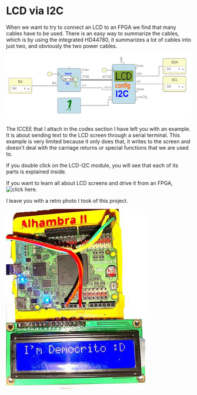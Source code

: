 # LCD via I2C

When we want to try to connect an LCD to an FPGA we find that many cables have to be used. There is an easy way to summarize the cables, which is by using the integrated HD44780, it summarizes a lot of cables into just two, and obviously the two power cables.

![](https://github.com/Democrito/repositorios/blob/master/Sensors/I2C/LCD/img/ex-ldc-serial.PNG)

The ICCEE that I attach in the codes section I have left you with an example. It is about sending text to the LCD screen through a serial terminal. This example is very limited because it only does that, it writes to the screen and doesn't deal with the carriage returns or special functions that we are used to.

If you double click on the LCD-I2C module, you will see that each of its parts is explained inside.

If you want to learn all about LCD screens and drive it from an FPGA, ![click here](https://github.com/Obijuan/Cuadernos-tecnicos-FPGAs-libres/wiki/Controlador-LCD-16x2).

I leave you with a retro photo I took of this project.

![](https://github.com/Democrito/repositorios/blob/master/Sensors/I2C/LCD/img/fotoExample.JPG)

